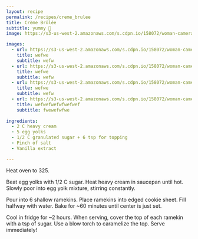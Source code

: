 ```yaml
---
layout: recipe 
permalink: /recipes/creme_brulee
title: Crème Brûlée
subtitle: yummy 🤤
image: https://s3-us-west-2.amazonaws.com/s.cdpn.io/158072/woman-camera.jpg

images:
  - url: https://s3-us-west-2.amazonaws.com/s.cdpn.io/158072/woman-camera.jpg
    title: wefwe
    subtitle: wefw
  - url: https://s3-us-west-2.amazonaws.com/s.cdpn.io/158072/woman-camera.jpg
    title: wefwe
    subtitle: wefw
  - url: https://s3-us-west-2.amazonaws.com/s.cdpn.io/158072/woman-camera.jpg
    title: wefwe
    subtitle: wefw
  - url: https://s3-us-west-2.amazonaws.com/s.cdpn.io/158072/woman-camera.jpg
    title: wefwefwefwfwefwef
    subtitle: fwewefwfwe
  
ingredients:
  - 2 C heavy cream
  - 5 egg yolks
  - 1/2 C granulated sugar + 6 tsp for topping
  - Pinch of salt
  - Vanilla extract

---
```


Heat oven to 325.

Beat egg yolks with 1/2 C sugar. Heat heavy cream in saucepan until hot. Slowly poor into egg yolk mixture, stirring constantly. 

Pour into 6 shallow ramekins. Place ramekins into edged cookie sheet. Fill halfway with water. Bake for ~60 minutes until center is just set.

Cool in fridge for ~2 hours. When serving, cover the top of each ramekin with a tsp of sugar. Use a blow torch to caramelize the top. Serve immediately!



